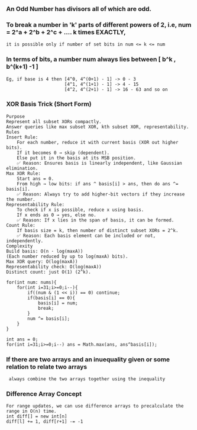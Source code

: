 ### An Odd Number has divisors all of which are odd.

### To break a number in 'k' parts of different powers of 2, i.e, num = 2^a + 2^b + 2^c + .... k times EXACTLY,
    it is possible only if number of set bits in num <= k <= num

### In terms of bits, a number num always lies between [ b^k , b^(k+1) -1 ]
    Eg, if base is 4 then [4^0, 4^(0+1) - 1] -> 0 - 3
                          [4^1, 4^(1+1) - 1] -> 4 - 15
                          [4^2, 4^(2+1) - 1] -> 16 - 63 and so on

### XOR Basis Trick (Short Form)
    Purpose
    Represent all subset XORs compactly.
    Answer queries like max subset XOR, kth subset XOR, representability.
    Rules
    Insert Rule:
        For each number, reduce it with current basis (XOR out higher bits).
        If it becomes 0 → skip (dependent).
        Else put it in the basis at its MSB position.
        ✅ Reason: Ensures basis is linearly independent, like Gaussian elimination.
    Max XOR Rule:
        Start ans = 0.
        From high → low bits: if ans ^ basis[i] > ans, then do ans ^= basis[i].
        ✅ Reason: Always try to add higher-bit vectors if they increase the number.
    Representability Rule:
        To check if x is possible, reduce x using basis.
        If x ends as 0 → yes, else no.
        ✅ Reason: If x lies in the span of basis, it can be formed.
    Count Rule:
        If basis size = k, then number of distinct subset XORs = 2^k.
        ✅ Reason: Each basis element can be included or not, independently.
    Complexity
    Build basis: O(n · log(maxA))
    (Each number reduced by up to log(maxA) bits).
    Max XOR query: O(log(maxA))
    Representability check: O(log(maxA))
    Distinct count: just O(1) (2^k).

    for(int num: nums){
        for(int i=31;i>=0;i--){
            if((num & (1 << i)) == 0) continue;
            if(basis[i] == 0){
                basis[i] = num;
                break;
            }
            num ^= basis[i];
        }
    }

    int ans = 0;
    for(int i=31;i>=0;i--) ans = Math.max(ans, ans^basis[i]);

### If there are two arrays and an inuequality given or some relation to relate two arrays
     always combine the two arrays together using the inequality

### Difference Array Concept
    For range updates, we can use difference arrays to precalculate the range in O(n) time.
    int diff[] = new int[n]
    diff[l] += 1, diff[r+1] -= -1


    
    


